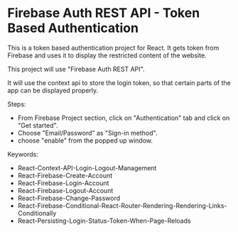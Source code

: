 # Firebase Auth REST API - Token Based Authentication

This is a token based authentication project for React. It gets token from Firebase and uses it to display the restricted content of the website.

This project will use "Firebase Auth REST API".

It will use the context api to store the login token, so that certain parts of the app can be displayed properly.

Steps:
- From Firebase Project section, click on "Authentication" tab and click on "Get started".
- Choose "Email/Password" as "Sign-in method".
- choose "enable" from the popped up window.

Keywords:
- React-Context-API-Login-Logout-Management
- React-Firebase-Create-Account
- React-Firebase-Login-Account
- React-Firebase-Logout-Account
- React-Firebase-Change-Password
- React-Firebase-Conditional-React-Router-Rendering-Rendering-Links-Conditionally
- React-Persisting-Login-Status-Token-When-Page-Reloads